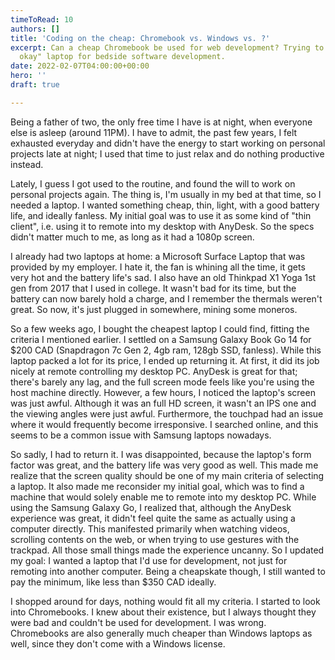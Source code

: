 ```yaml
---
timeToRead: 10
authors: []
title: 'Coding on the cheap: Chromebook vs. Windows vs. ?'
excerpt: Can a cheap Chromebook be used for web development? Trying to find the "most
  okay" laptop for bedside software development.
date: 2022-02-07T04:00:00+00:00
hero: ''
draft: true

---
```

Being a father of two, the only free time I have is at night, when everyone else is asleep (around 11PM). I have to admit, the past few years, I felt exhausted everyday and didn't have the energy to start working on personal projects late at night; I used that time to just relax and do nothing productive instead.

Lately, I guess I got used to the routine, and found the will to work on personal projects again. The thing is, I'm usually in my bed at that time, so I needed a laptop. I wanted something cheap, thin, light, with a good battery life, and ideally fanless. My initial goal was to use it as some kind of "thin client", i.e. using it to remote into my desktop with AnyDesk. So the specs didn't matter much to me, as long as it had a 1080p screen.

I already had two laptops at home: a Microsoft Surface Laptop that was provided by my employer. I hate it, the fan is whining all the time, it gets very hot and the battery life's sad. I also have an old Thinkpad X1 Yoga 1st gen from 2017 that I used in college. It wasn't bad for its time, but the battery can now barely hold a charge, and I remember the thermals weren't great. So now, it's just plugged in somewhere, mining some moneros. 

So a few weeks ago, I bought the cheapest laptop I could find, fitting the criteria I mentioned earlier. I settled on a Samsung Galaxy Book Go 14 for $200 CAD (Snapdragon 7c Gen 2, 4gb ram, 128gb SSD, fanless). While this laptop packed a lot for its price, I ended up returning it. At first, it did its job nicely at remote controlling my desktop PC. AnyDesk is great for that; there's barely any lag, and the full screen mode feels like you're using the host machine directly. However, a few hours, I noticed the laptop's screen was just awful. Although it was an full HD screen, it wasn't an IPS one and the viewing angles were just awful. Furthermore, the touchpad had an issue where it would frequently become irresponsive. I searched online, and this seems to be a common issue with Samsung laptops nowadays. 

So sadly, I had to return it. I was disappointed, because the laptop's form factor was great, and the battery life was very good as well. This made me realize that the screen quality should be one of my main criteria of selecting a laptop. It also made me reconsider my initial goal, which was to find a machine that would solely enable me to remote into my desktop PC. While using the Samsung Galaxy Go, I realized that, although the AnyDesk experience was great, it didn't feel quite the same as actually using a computer directly. This manifested primarily when watching videos, scrolling contents on the web, or when trying to use gestures with the trackpad. All those small things made the experience uncanny. So I updated my goal: I wanted a laptop that I'd use for development, not just for remoting into another computer. Being a cheapskate though, I still wanted to pay the minimum, like less than $350 CAD ideally. 

I shopped around for days, nothing would fit all my criteria. I started to look into Chromebooks. I knew about their existence, but I always thought they were bad and couldn't be used for development. I was wrong. Chromebooks are also generally much cheaper than Windows laptops as well, since they don't come with a Windows license.